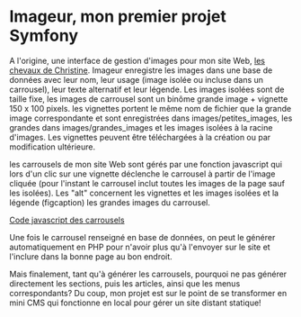 <h1>Imageur, mon premier projet Symfony</h1>

<p>A l'origine, une interface de gestion d'images pour mon site Web, <a href="http://chrizedday.free.fr">les chevaux de Christine</a>. Imageur enregistre les images dans une base de données avec leur nom, leur usage (image isolée ou incluse dans un carrousel), leur texte alternatif et leur légende. Les images isolées sont de taille fixe, les images de carrousel sont un binôme grande image + vignette 150 x 100 pixels. les vignettes portent le même nom de fichier que la grande image correspondante et sont enregistrées dans images/petites_images, les grandes dans images/grandes_images et les images isolées à la racine d'images. Les vignettes peuvent être téléchargées à la création ou par modification ultérieure.</p>

<p>les carrousels de mon site Web sont gérés par une fonction javascript qui lors d'un clic sur une vignette déclenche le carrousel à partir de l'image cliquée (pour l'instant le carrousel inclut toutes les images de la page sauf les isolées). Les "alt" concernent les vignettes et les images isolées et la légende (figcaption) les grandes images du carrousel.</p>

<p><a href="main.js">Code javascript des carrousels </a></p>

<p>Une fois le carrousel renseigné en base de données, on peut le générer automatiquement en PHP pour n'avoir plus qu'à l'envoyer sur le site et l'inclure dans la bonne page au bon endroit.</p>

<p>Mais finalement, tant qu'à générer les carrousels, pourquoi ne pas générer directement les sections, puis les articles, ainsi que les menus correspondants?
 Du coup, mon projet est sur le point de se transformer en mini CMS qui fonctionne en local pour gérer un site distant statique!</p>
